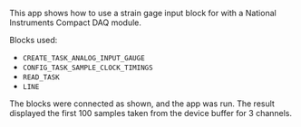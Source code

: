 This app shows how to use a strain gage input block for with a National Instruments Compact DAQ module.

Blocks used:

- `CREATE_TASK_ANALOG_INPUT_GAUGE`
- `CONFIG_TASK_SAMPLE_CLOCK_TIMINGS`
- `READ_TASK`
- `LINE`

The blocks were connected as shown, and the app was run. The result displayed the first 100 samples taken from the device buffer for 3 channels.